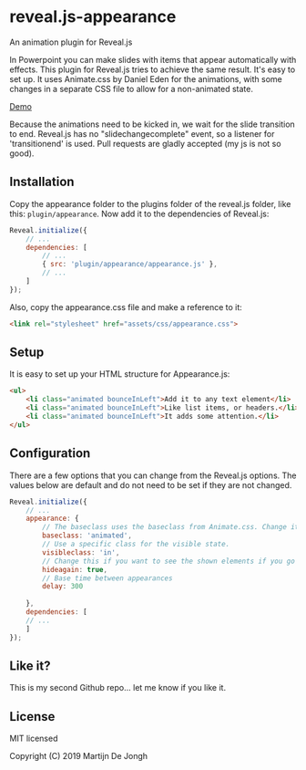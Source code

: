 # reveal.js-appearance
An animation plugin for Reveal.js


In Powerpoint you can make slides with items that appear automatically with effects. This plugin for Reveal.js tries to achieve the same result. It's easy to set up. It uses Animate.css by Daniel Eden for the animations, with some changes in a separate CSS file to allow for a non-animated state. 

[Demo](https://martinomagnifico.github.io/reveal.js-appearance/demo.html)

Because the animations need to be kicked in, we wait for the slide transition to end. Reveal.js has no "slidechangecomplete" event, so a listener for 'transitionend' is used. Pull requests are gladly accepted (my js is not so good).



## Installation

Copy the appearance folder to the plugins folder of the reveal.js folder, like this: `plugin/appearance`. Now add it to the dependencies of Reveal.js:


```javascript
Reveal.initialize({
	// ...
	dependencies: [
		// ... 
		{ src: 'plugin/appearance/appearance.js' },
		// ... 
	]
});
```
Also, copy the appearance.css file and make a reference to it:
```html
<link rel="stylesheet" href="assets/css/appearance.css">
```



## Setup

It is easy to set up your HTML structure for Appearance.js: 

```html
<ul>
	<li class="animated bounceInLeft">Add it to any text element</li>
	<li class="animated bounceInLeft">Like list items, or headers.</li>
	<li class="animated bounceInLeft">It adds some attention.</li>
</ul>
```


## Configuration

There are a few options that you can change from the Reveal.js options. The values below are default and do not need to be set if they are not changed.

```javascript
Reveal.initialize({
	// ...
	appearance: {
		// The baseclass uses the baseclass from Animate.css. Change it if you like
		baseclass: 'animated',
		// Use a specific class for the visible state.
		visibleclass: 'in',
		// Change this if you want to see the shown elements if you go back
		hideagain: true,
		// Base time between appearances
		delay: 300
		
	},
	dependencies: [
	// ... 
	]
});
```

## Like it?
This is my second Github repo... let me know if you like it.


## License
MIT licensed

Copyright (C) 2019 Martijn De Jongh
